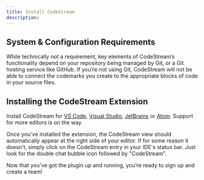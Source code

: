 ```yaml
---
title: Install CodeStream
description:
---
```

## System & Configuration Requirements

While technically not a requirement, key elements of CodeStream’s functionality
depend on your repository being managed by Git, or a Git hosting service like
GitHub. If you’re not using Git, CodeStream will not be able to connect the
codemarks you create to the appropriate blocks of code in your source files.

## Installing the CodeStream Extension

Install CodeStream for [VS
Code](https://marketplace.visualstudio.com/items?itemName=CodeStream.codestream),
[Visual
Studio](https://marketplace.visualstudio.com/items?itemName=CodeStream.codestream-vs),
[JetBrains](https://plugins.jetbrains.com/plugin/12206-codestream) or
[Atom](https://atom.io/packages/codestream). Support for more editors is on the
way.

Once you've installed the extension, the CodeStream view should automatically
appear at the right side of your editor. If for some reason it doesn't, simply
click on the CodeStream entry in your IDE's status bar. Just look for the double
chat bubble icon followed by "CodeStream".

Now that you’ve got the plugin up and running, you’re ready to sign up and
create a team!